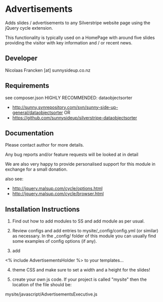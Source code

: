 Advertisements
================================================================================

Adds slides / advertisements to any Silverstripe
website page using the jQuery cycle extension.


This functionality is typically used on a HomePage
with around five slides providing the visitor with
key information and / or recent news.


Developer
-----------------------------------------------
Nicolaas Francken [at] sunnysideup.co.nz


Requirements
-----------------------------------------------
see composer.json
HIGHLY RECOMMENDED: dataobjectsorter
 - http://sunny.svnrepository.com/svn/sunny-side-up-general/dataobjectsorter OR
 - https://github.com/sunnysideup/silverstripe-dataobjectsorter


Documentation
-----------------------------------------------
Please contact author for more details.

Any bug reports and/or feature requests will be
looked at in detail

We are also very happy to provide personalised support
for this module in exchange for a small donation.

also see:
- http://jquery.malsup.com/cycle/options.html
- http://jquery.malsup.com/cycle/browser.html



Installation Instructions
-----------------------------------------------
1. Find out how to add modules to SS and add module as per usual.

2. Review configs and add entries to mysite/_config/config.yml
(or similar) as necessary.
In the _config/ folder of this module
you can usually find some examples of config options (if any).

3. add

<% include AdvertisementsHolder %> to your templates...

4. theme CSS and make sure to set a width and a height for the slides!

5. create your own js code.  If your project is called "mysite" then the location of the file should be:

mysite/javascript/AdvertisementsExecutive.js
